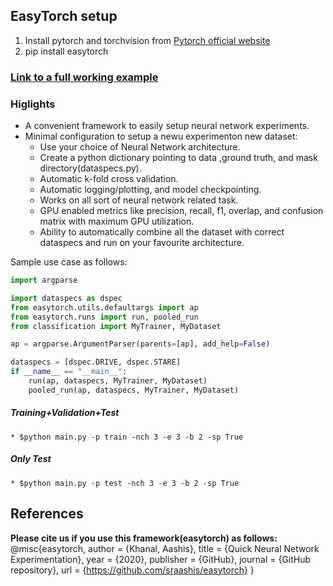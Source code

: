 ## EasyTorch setup
1. Install pytorch and torchvision from [Pytorch official website](https://pytorch.org/)
2.  pip install easytorch

### [Link to a full working example](https://github.com/sraashis/easytorchexample)

### Higlights
* A convenient framework to easily setup neural network experiments.
* Minimal configuration to setup a newu experimenton new dataset:
    * Use your choice of Neural Network architecture.
    * Create a python dictionary pointing to data ,ground truth, and mask directory(dataspecs.py).
    * Automatic k-fold cross validation.
    * Automatic logging/plotting, and model checkpointing.
    * Works on all sort of neural network related task.
    * GPU enabled metrics like precision, recall, f1, overlap, and confusion matrix with maximum GPU utilization.
    * Ability to automatically combine all the dataset with correct dataspecs and run on your favourite architecture.

Sample use case as follows:
```python
import argparse

import dataspecs as dspec
from easytorch.utils.defaultargs import ap
from easytorch.runs import run, pooled_run
from classification import MyTrainer, MyDataset

ap = argparse.ArgumentParser(parents=[ap], add_help=False)

dataspecs = [dspec.DRIVE, dspec.STARE]
if __name__ == "__main__":
    run(ap, dataspecs, MyTrainer, MyDataset)
    pooled_run(ap, dataspecs, MyTrainer, MyDataset)
```

##### **Training+Validation+Test**
    * $python main.py -p train -nch 3 -e 3 -b 2 -sp True
##### **Only Test**
    * $python main.py -p test -nch 3 -e 3 -b 2 -sp True

## References
**Please cite us if you use this framework(easytorch) as follows:**
@misc{easytorch,
  author = {Khanal, Aashis},
  title = {Quick Neural Network Experimentation},
  year = {2020},
  publisher = {GitHub},
  journal = {GitHub repository},
  url = {https://github.com/sraashis/easytorch}
}
    
